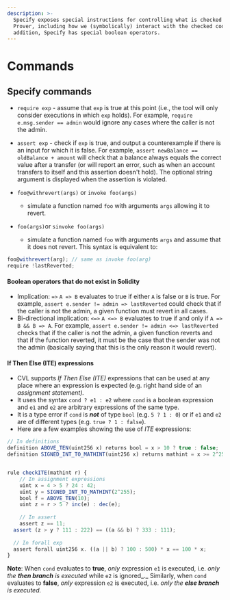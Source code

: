 ```yaml
---
description: >-
  Specify exposes special instructions for controlling what is checked by the
  Prover, including how we (symbolically) interact with the checked code. In
  addition, Specify has special boolean operators.
---
```


# Commands

## Specify commands

* `require exp` - assume that `exp` is true at this point \(i.e., the tool will only consider executions in which `exp` holds\). For example, `require e.msg.sender == admin` would ignore any cases where the caller is not the admin.
* `assert exp` - check if `exp` is true, and output a counterexample if there is an input for which it is false. For example, `assert newBalance == oldBalance + amount` will check that a balance always equals the correct value after a transfer \(or will report an error, such as when an account transfers to itself and this assertion doesn't hold\). The optional string argument is displayed when the assertion is violated. 
* `foo@withrevert(args)` or `invoke foo(args)`

  - simulate a function named `foo` with arguments `args` allowing it to revert.

* `foo(args)`or `sinvoke foo(args)`

   - simulate a function named `foo` with arguments `args` and assume that it does not revert. This syntax is equivalent to:

```javascript
foo@withrevert(arg); // same as invoke foo(arg)
require !lastReverted;
```

#### Boolean operators that do not exist in Solidity

* Implication: `=>` `A => B` evaluates to true if either `A` is false or `B` is true. For example, `assert e.sender != admin => lastReverted`  could check that if the caller is not the admin, a given function must revert in all cases.
* Bi-directional implication: `<=>` `A <=> B` evaluates to true if and only if `A => B && B => A`.  For example,  `assert e.sender != admin <=> lastReverted` checks that if the caller is not the admin, a given function reverts and that if the function reverted, it must be the case that the sender was not the admin \(basically saying that this is the only reason it would revert\).

#### If Then Else \(ITE\) expressions

* CVL supports _If Then Else \(ITE\)_ expressions that can be used at any place where an expression is expected \(e.g. right hand side of an _assignment statement\)._ 
* It uses the syntax `cond ? e1 : e2` where `cond` is a boolean expression and `e1` and `e2` are arbitrary expressions of the same type. 
* It is a type error if `cond` is _**not**_ of type `bool` \(e.g. `5 ? 1 : 0`\) or if `e1` and `e2` are of different types \(e.g. `true ? 1 : false`\).
* Here are a few examples showing the use of _ITE_ expressions:

```javascript
// In definitions
definition ABOVE_TEN(uint256 x) returns bool = x > 10 ? true : false;
definition SIGNED_INT_TO_MATHINT(uint256 x) returns mathint = x >= 2^255 ?  x - 2^256 : x;


rule checkITE(mathint r) {
	// In assignment expressions
	uint x = 4 > 5 ? 24 : 42;					
	uint y = SIGNED_INT_TO_MATHINT(2^255);
	bool f = ABOVE_TEN(10);
	uint z = r > 5 ? inc(e) : dec(e);										// r is symbolic; inc()/dec() are functions in a Solidity smart contract
	
	// In assert
	assert z == 11;
  assert (z > y ? 111 : 222) == ((a && b) ? 333 : 111);
  
  // In forall exp
  assert forall uint256 x. ((a || b) ? 100 : 500) * x == 100 * x;
}


```

**Note**: When `cond` evaluates to **true**, _only_ expression `e1` is executed, i.e. _only the **then branch** is executed_ while `e2` is ignored_._ Similarly, when `cond` evaluates to **false**, _only_ expression `e2` is executed, i.e. _only the **else branch** is executed._ 

